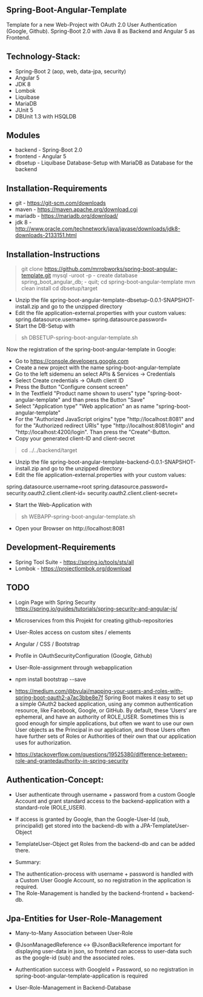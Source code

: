 Spring-Boot-Angular-Template
----------------------------
Template for a new Web-Project with OAuth 2.0 User Authentication (Google, Github). Spring-Boot 2.0 with Java 8 as Backend and Angular 5 as Frontend.

Technology-Stack:
-----------------
* Spring-Boot 2 (aop, web, data-jpa, security)
* Angular 5
* JDK 8
* Lombok
* Liquibase
* MariaDB
* JUnit 5
* DBUnit 1.3 with HSQLDB
 
Modules
-------
* backend - Spring-Boot 2.0
* frontend - Angular 5
* dbsetup - Liquibase Database-Setup with MariaDB as Database for the backend


Installation-Requirements
-------------------------
* git - https://git-scm.com/downloads
* maven - https://maven.apache.org/download.cgi
* mariadb - https://mariadb.org/download/
* jdk 8 - http://www.oracle.com/technetwork/java/javase/downloads/jdk8-downloads-2133151.html

Installation-Instructions
-------------------------
> git clone https://github.com/mrrobworks/spring-boot-angular-template.git
> mysql -uroot -p<PASSWORD>
	- create database spring_boot_angular_db;
	- quit;
> cd spring-boot-angular-template
> mvn clean install
> cd dbsetup/target

* Unzip the file spring-boot-angular-template-dbsetup-0.0.1-SNAPSHOT-install.zip and go to the unzipped directory
* Edit the file application-external.properties with your custom values:
	spring.datasource.username=<ROOT>
	spring.datasource.password=<PASSWORD>
* Start the DB-Setup with
> sh DBSETUP-spring-boot-angular-template.sh

Now the registration of the spring-boot-angular-template in Google:
* Go to https://console.developers.google.com
* Create a new project with the name spring-boot-angular-template
* Go to the left sidemenu an select APIs & Services -> Credentials
* Select Create credentials -> OAuth client ID
* Press the Button "Configure consent screen"
* In the Textfield "Product name shown to users" type "spring-boot-angular-template" and than press the Button "Save"
* Select "Application type" "Web application" an as name "spring-boot-angular-template" 
* For the "Authorized JavaScript origins" type "http://localhost:8081" and for the "Authorized redirect URIs" type "http://localhost:8081/login" and "http://localhost:4200/login". Than press the "Create"-Button.
* Copy your generated client-ID and client-secret

> cd ../../backend/target
* Unzip the file spring-boot-angular-template-backend-0.0.1-SNAPSHOT-install.zip and go to the unzipped directory
* Edit the file application-external.properties with your custom values:

spring.datasource.username=root
spring.datasource.password=<PASSWORD>
security.oauth2.client.client-id=<CLIENTID> 
security.oauth2.client.client-secret=<CLIENTSECRET>

* Start the Web-Application with
> sh WEBAPP-spring-boot-angular-template.sh

* Open your Browser on http://localhost:8081

Development-Requirements
------------------------
* Spring Tool Suite - https://spring.io/tools/sts/all
* Lombok - https://projectlombok.org/download

TODO
----
* Login Page with Spring Security
https://spring.io/guides/tutorials/spring-security-and-angular-js/
* Microservices from this Projekt for creating github-repositories
* User-Roles access on custom sites / elements
* Angular / CSS / Bootstrap
* Profile in OAuthSecurityConfiguration (Google, Github)
* User-Role-assignment through webapplication

* npm install bootstrap --save

* https://medium.com/@bvulaj/mapping-your-users-and-roles-with-spring-boot-oauth2-a7ac3bbe8e7f
Spring Boot makes it easy to set up a simple OAuth2 backed application, using any common authentication resource, like Facebook, Google, or GitHub. By default, these ‘Users’ are ephemeral, and have an authority of ROLE_USER. Sometimes this is good enough for simple applications, but often we want to use our own User objects as the Principal in our application, and those Users often have further sets of Roles or Authorities of their own that our application uses for authorization.

* https://stackoverflow.com/questions/19525380/difference-between-role-and-grantedauthority-in-spring-security

Authentication-Concept:
-----------------------
* User authenticate through username + password from a custom Google
Account and grant standard access to the backend-application with a
standard-role (ROLE_USER).

* If access is granted by Google, than the Google-User-Id (sub,
principalid) get stored into the backend-db with a
JPA-TemplateUser-Object

* TemplateUser-Object get Roles from the backend-db and can be added
there.

* Summary:
- The authentication-process with username + password is handled with a
Custom User Google Account, so no registration in the application is
required.
- The Role-Management is handled by the backend-frontend + backend-db.

Jpa-Entities for User-Role-Management
-------------------------------------
* Many-to-Many Association between User-Role

* @JsonManagedReference <-> @JsonBackReference important for displaying
user-data in json, so frontend can access to user-data such as the
google-id (sub) and the associated roles.

* Authentication success with GoogleId + Password,
so no registration in spring-boot-angular-template-application is
required

* User-Role-Management in Backend-Database
